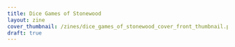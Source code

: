 ```yaml
---
title: Dice Games of Stonewood
layout: zine
cover_thumbnail: /zines/dice_games_of_stonewood_cover_front_thumbnail.png
draft: true
---
```


